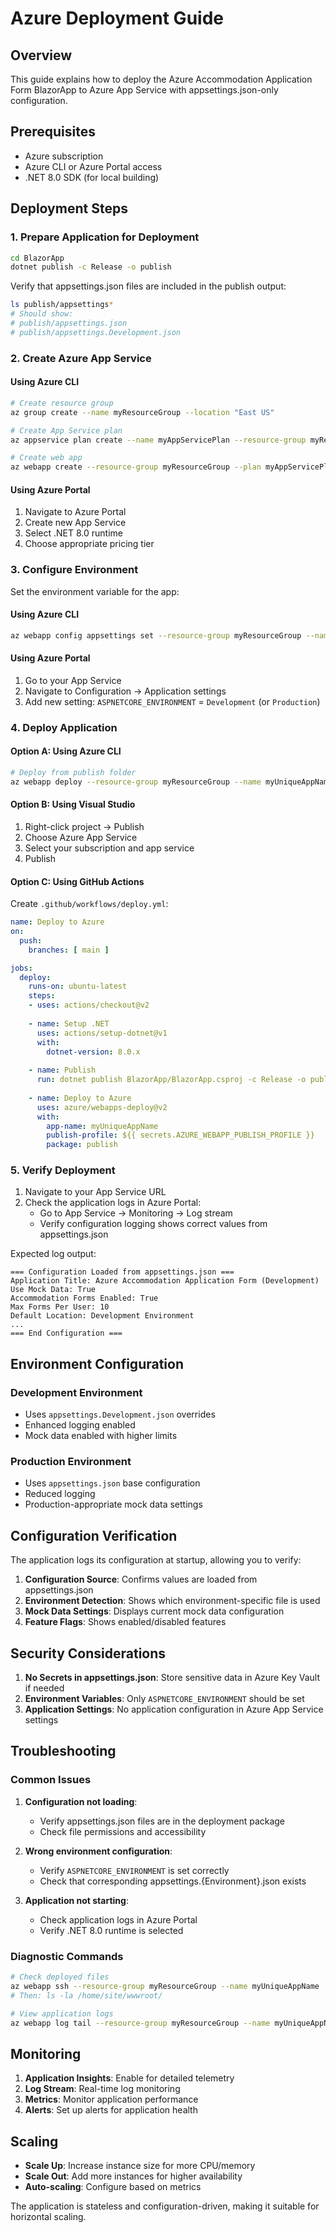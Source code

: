 # Azure Deployment Guide

## Overview

This guide explains how to deploy the Azure Accommodation Application Form BlazorApp to Azure App Service with appsettings.json-only configuration.

## Prerequisites

- Azure subscription
- Azure CLI or Azure Portal access
- .NET 8.0 SDK (for local building)

## Deployment Steps

### 1. Prepare Application for Deployment

```bash
cd BlazorApp
dotnet publish -c Release -o publish
```

Verify that appsettings.json files are included in the publish output:
```bash
ls publish/appsettings*
# Should show:
# publish/appsettings.json
# publish/appsettings.Development.json
```

### 2. Create Azure App Service

#### Using Azure CLI
```bash
# Create resource group
az group create --name myResourceGroup --location "East US"

# Create App Service plan
az appservice plan create --name myAppServicePlan --resource-group myResourceGroup --sku FREE

# Create web app
az webapp create --resource-group myResourceGroup --plan myAppServicePlan --name myUniqueAppName --runtime "DOTNET|8.0"
```

#### Using Azure Portal
1. Navigate to Azure Portal
2. Create new App Service
3. Select .NET 8.0 runtime
4. Choose appropriate pricing tier

### 3. Configure Environment

Set the environment variable for the app:

#### Using Azure CLI
```bash
az webapp config appsettings set --resource-group myResourceGroup --name myUniqueAppName --settings ASPNETCORE_ENVIRONMENT=Development
```

#### Using Azure Portal
1. Go to your App Service
2. Navigate to Configuration → Application settings
3. Add new setting: `ASPNETCORE_ENVIRONMENT` = `Development` (or `Production`)

### 4. Deploy Application

#### Option A: Using Azure CLI
```bash
# Deploy from publish folder
az webapp deploy --resource-group myResourceGroup --name myUniqueAppName --src-path publish.zip --type zip
```

#### Option B: Using Visual Studio
1. Right-click project → Publish
2. Choose Azure App Service
3. Select your subscription and app service
4. Publish

#### Option C: Using GitHub Actions
Create `.github/workflows/deploy.yml`:
```yaml
name: Deploy to Azure
on:
  push:
    branches: [ main ]

jobs:
  deploy:
    runs-on: ubuntu-latest
    steps:
    - uses: actions/checkout@v2
    
    - name: Setup .NET
      uses: actions/setup-dotnet@v1
      with:
        dotnet-version: 8.0.x
        
    - name: Publish
      run: dotnet publish BlazorApp/BlazorApp.csproj -c Release -o publish
      
    - name: Deploy to Azure
      uses: azure/webapps-deploy@v2
      with:
        app-name: myUniqueAppName
        publish-profile: ${{ secrets.AZURE_WEBAPP_PUBLISH_PROFILE }}
        package: publish
```

### 5. Verify Deployment

1. Navigate to your App Service URL
2. Check the application logs in Azure Portal:
   - Go to App Service → Monitoring → Log stream
   - Verify configuration logging shows correct values from appsettings.json

Expected log output:
```
=== Configuration Loaded from appsettings.json ===
Application Title: Azure Accommodation Application Form (Development)
Use Mock Data: True
Accommodation Forms Enabled: True
Max Forms Per User: 10
Default Location: Development Environment
...
=== End Configuration ===
```

## Environment Configuration

### Development Environment
- Uses `appsettings.Development.json` overrides
- Enhanced logging enabled
- Mock data enabled with higher limits

### Production Environment
- Uses `appsettings.json` base configuration
- Reduced logging
- Production-appropriate mock data settings

## Configuration Verification

The application logs its configuration at startup, allowing you to verify:

1. **Configuration Source**: Confirms values are loaded from appsettings.json
2. **Environment Detection**: Shows which environment-specific file is used
3. **Mock Data Settings**: Displays current mock data configuration
4. **Feature Flags**: Shows enabled/disabled features

## Security Considerations

1. **No Secrets in appsettings.json**: Store sensitive data in Azure Key Vault if needed
2. **Environment Variables**: Only `ASPNETCORE_ENVIRONMENT` should be set
3. **Application Settings**: No application configuration in Azure App Service settings

## Troubleshooting

### Common Issues

1. **Configuration not loading**:
   - Verify appsettings.json files are in the deployment package
   - Check file permissions and accessibility

2. **Wrong environment configuration**:
   - Verify `ASPNETCORE_ENVIRONMENT` is set correctly
   - Check that corresponding appsettings.{Environment}.json exists

3. **Application not starting**:
   - Check application logs in Azure Portal
   - Verify .NET 8.0 runtime is selected

### Diagnostic Commands

```bash
# Check deployed files
az webapp ssh --resource-group myResourceGroup --name myUniqueAppName
# Then: ls -la /home/site/wwwroot/

# View application logs
az webapp log tail --resource-group myResourceGroup --name myUniqueAppName
```

## Monitoring

1. **Application Insights**: Enable for detailed telemetry
2. **Log Stream**: Real-time log monitoring
3. **Metrics**: Monitor application performance
4. **Alerts**: Set up alerts for application health

## Scaling

- **Scale Up**: Increase instance size for more CPU/memory
- **Scale Out**: Add more instances for higher availability
- **Auto-scaling**: Configure based on metrics

The application is stateless and configuration-driven, making it suitable for horizontal scaling.